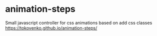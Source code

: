 # animation-steps
Small javascript controller for css animations based on add css classes
https://tokovenko.github.io/animation-steps/
